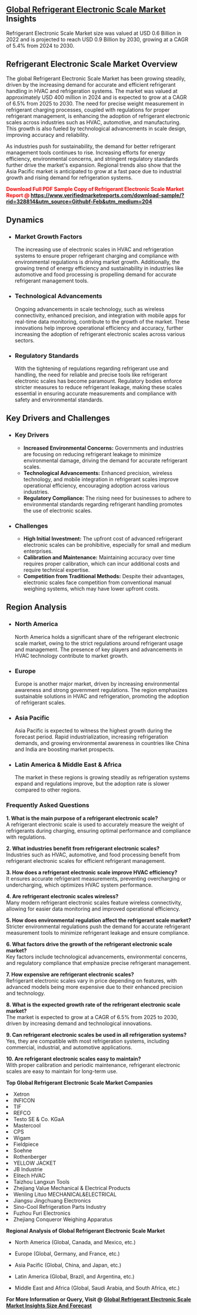 <h2><a href="https://www.verifiedmarketreports.com/download-sample/?rid=328814&amp;utm_source=Githubf&amp;utm_medium=204" target="_blank">Global Refrigerant Electronic Scale Market</a> Insights</h2><p>Refrigerant Electronic Scale Market size was valued at USD 0.6 Billion in 2022 and is projected to reach USD 0.9 Billion by 2030, growing at a CAGR of 5.4% from 2024 to 2030.</p><p> <h2>Refrigerant Electronic Scale Market Overview</h2> <p>The global Refrigerant Electronic Scale Market has been growing steadily, driven by the increasing demand for accurate and efficient refrigerant handling in HVAC and refrigeration systems. The market was valued at approximately USD 400 million in 2024 and is expected to grow at a CAGR of 6.5% from 2025 to 2030. The need for precise weight measurement in refrigerant charging processes, coupled with regulations for proper refrigerant management, is enhancing the adoption of refrigerant electronic scales across industries such as HVAC, automotive, and manufacturing. This growth is also fueled by technological advancements in scale design, improving accuracy and reliability.</p> <p>As industries push for sustainability, the demand for better refrigerant management tools continues to rise. Increasing efforts for energy efficiency, environmental concerns, and stringent regulatory standards further drive the market's expansion. Regional trends also show that the Asia Pacific market is anticipated to grow at a fast pace due to industrial growth and rising demand for refrigeration systems.</p> <p><strong><p><span class=""><span style="color: #ff0000;"><strong>Download Full PDF Sample Copy of Refrigerant Electronic Scale Market Report</strong> @ </span><a href="https://www.verifiedmarketreports.com/download-sample/?rid=328814&amp;utm_source=Githubf-Feb&amp;utm_medium=204" target="_blank">https://www.verifiedmarketreports.com/download-sample/?rid=328814&amp;utm_source=Githubf-Feb&amp;utm_medium=204</a></span></p></strong></p> <h2>Dynamics</h2> <ul> <li><h3>Market Growth Factors</h3> The increasing use of electronic scales in HVAC and refrigeration systems to ensure proper refrigerant charging and compliance with environmental regulations is driving market growth. Additionally, the growing trend of energy efficiency and sustainability in industries like automotive and food processing is propelling demand for accurate refrigerant management tools.</li> <li><h3>Technological Advancements</h3> Ongoing advancements in scale technology, such as wireless connectivity, enhanced precision, and integration with mobile apps for real-time data monitoring, contribute to the growth of the market. These innovations help improve operational efficiency and accuracy, further increasing the adoption of refrigerant electronic scales across various sectors.</li> <li><h3>Regulatory Standards</h3> With the tightening of regulations regarding refrigerant use and handling, the need for reliable and precise tools like refrigerant electronic scales has become paramount. Regulatory bodies enforce stricter measures to reduce refrigerant leakage, making these scales essential in ensuring accurate measurements and compliance with safety and environmental standards.</li> </ul> <h2>Key Drivers and Challenges</h2> <ul> <li><h3>Key Drivers</h3> <ul> <li><strong>Increased Environmental Concerns:</strong> Governments and industries are focusing on reducing refrigerant leakage to minimize environmental damage, driving the demand for accurate refrigerant scales.</li> <li><strong>Technological Advancements:</strong> Enhanced precision, wireless technology, and mobile integration in refrigerant scales improve operational efficiency, encouraging adoption across various industries.</li> <li><strong>Regulatory Compliance:</strong> The rising need for businesses to adhere to environmental standards regarding refrigerant handling promotes the use of electronic scales.</li> </ul> </li> <li><h3>Challenges</h3> <ul> <li><strong>High Initial Investment:</strong> The upfront cost of advanced refrigerant electronic scales can be prohibitive, especially for small and medium enterprises.</li> <li><strong>Calibration and Maintenance:</strong> Maintaining accuracy over time requires proper calibration, which can incur additional costs and require technical expertise.</li> <li><strong>Competition from Traditional Methods:</strong> Despite their advantages, electronic scales face competition from conventional manual weighing systems, which may have lower upfront costs.</li> </ul> </li> </ul> <h2>Region Analysis</h2> <ul> <li><h3>North America</h3> North America holds a significant share of the refrigerant electronic scale market, owing to the strict regulations around refrigerant usage and management. The presence of key players and advancements in HVAC technology contribute to market growth.</li> <li><h3>Europe</h3> Europe is another major market, driven by increasing environmental awareness and strong government regulations. The region emphasizes sustainable solutions in HVAC and refrigeration, promoting the adoption of refrigerant scales.</li> <li><h3>Asia Pacific</h3> Asia Pacific is expected to witness the highest growth during the forecast period. Rapid industrialization, increasing refrigeration demands, and growing environmental awareness in countries like China and India are boosting market prospects.</li> <li><h3>Latin America & Middle East & Africa</h3> The market in these regions is growing steadily as refrigeration systems expand and regulations improve, but the adoption rate is slower compared to other regions.</li> </ul> <h3>Frequently Asked Questions</h3> <p><strong>1. What is the main purpose of a refrigerant electronic scale?</strong><br> A refrigerant electronic scale is used to accurately measure the weight of refrigerants during charging, ensuring optimal performance and compliance with regulations.</p> <p><strong>2. What industries benefit from refrigerant electronic scales?</strong><br> Industries such as HVAC, automotive, and food processing benefit from refrigerant electronic scales for efficient refrigerant management.</p> <p><strong>3. How does a refrigerant electronic scale improve HVAC efficiency?</strong><br> It ensures accurate refrigerant measurements, preventing overcharging or undercharging, which optimizes HVAC system performance.</p> <p><strong>4. Are refrigerant electronic scales wireless?</strong><br> Many modern refrigerant electronic scales feature wireless connectivity, allowing for easier data monitoring and improved operational efficiency.</p> <p><strong>5. How does environmental regulation affect the refrigerant scale market?</strong><br> Stricter environmental regulations push the demand for accurate refrigerant measurement tools to minimize refrigerant leakage and ensure compliance.</p> <p><strong>6. What factors drive the growth of the refrigerant electronic scale market?</strong><br> Key factors include technological advancements, environmental concerns, and regulatory compliance that emphasize precise refrigerant management.</p> <p><strong>7. How expensive are refrigerant electronic scales?</strong><br> Refrigerant electronic scales vary in price depending on features, with advanced models being more expensive due to their enhanced precision and technology.</p> <p><strong>8. What is the expected growth rate of the refrigerant electronic scale market?</strong><br> The market is expected to grow at a CAGR of 6.5% from 2025 to 2030, driven by increasing demand and technological innovations.</p> <p><strong>9. Can refrigerant electronic scales be used in all refrigeration systems?</strong><br> Yes, they are compatible with most refrigeration systems, including commercial, industrial, and automotive applications.</p> <p><strong>10. Are refrigerant electronic scales easy to maintain?</strong><br> With proper calibration and periodic maintenance, refrigerant electronic scales are easy to maintain for long-term use.</p> </p><p><strong>Top Global Refrigerant Electronic Scale Market Companies</strong></p><div data-test-id=""><p><li>Xetron</li><li> INFICON</li><li> TIF</li><li> REFCO</li><li> Testo SE & Co. KGaA</li><li> Mastercool</li><li> CPS</li><li> Wigam</li><li> Fieldpiece</li><li> Soehne</li><li> Rothenberger</li><li> YELLOW JACKET</li><li> JB Industrie</li><li> Elitech HVAC</li><li> Taizhou Langxun Tools</li><li> Zhejiang Value Mechanical & Electrical Products</li><li> Wenling Lituo MECHANICAL&ELECTRICAL</li><li> Jiangsu Jingchuang Electronics</li><li> Sino-Cool Refrigeration Parts Industry</li><li> Fuzhou Furi Electronics</li><li> Zhejiang Conqueror Weighing Apparatus</li></p><div><strong>Regional Analysis of&nbsp;Global Refrigerant Electronic Scale Market</strong></div><ul><li dir="ltr"><p dir="ltr">North America&nbsp;(Global, Canada, and Mexico, etc.)</p></li><li dir="ltr"><p dir="ltr">Europe (Global, Germany, and France, etc.)</p></li><li dir="ltr"><p dir="ltr">Asia Pacific&nbsp;(Global, China, and Japan, etc.)</p></li><li dir="ltr"><p dir="ltr">Latin America&nbsp;(Global, Brazil, and Argentina, etc.)</p></li><li dir="ltr">Middle East and Africa&nbsp;(Global, Saudi Arabia, and South Africa, etc.)</li></ul><p><strong>For More Information or Query, Visit @&nbsp;</strong><strong><a href="https://www.verifiedmarketreports.com/product/refrigerant-electronic-scale-market/?utm_source=Githubf&amp;utm_medium=204" target="_blank">Global Refrigerant Electronic Scale Market Insights Size And Forecast</a></strong></p></div>
